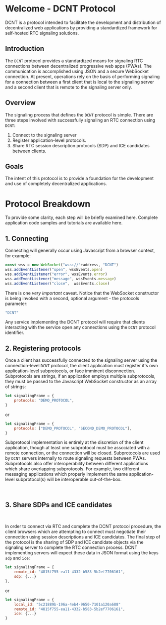 # Welcome - DCNT Protocol #

DCNT is a protocol intended to facilitate the development and distribution of decentralized web applications by providing a standardized framework for self-hosted RTC signaling solutions.

## Introduction ##

The ```DCNT``` protocol provides a standardized means for signaling RTC connections between decentralized progressive web apps (PWAs). The communication is accomplished using JSON and a secure WebSocket connection. At present, operations rely on the basis of performing signaling for a connection between a first client that is local to the signaling server and a second client that is remote to the signaling server only.

## Overview ##
The signaling process that defines the ```DCNT``` protocol is simple. There are three steps involved with successfully signaling an RTC connection using ```DCNT```:

1. Connect to the signaling server 
2. Register application-level protocols.
3. Share RTC session description protocols (SDP) and ICE candidates between clients.

## Goals ##
The intent of this protocol is to provide a foundation for the development and use of completely decentralized applications.

# Protocol Breakdown #
To provide some clarity, each step will be briefly examined here. Complete application code samples and tutorials are available here.

## 1. Connecting ##

Connecting will generally occur using Javascript from a browser context, for example:


```js
const wss = new WebSocket("wss://"+address, "DCNT")
wss.addEventListener("open", wssEvents.open)
wss.addEventListener("error", wssEvents.error)
wss.addEventListener("message", wssEvents.message)
wss.addEventListener("close",  wssEvents.close)
```

There is one *very important* caveat. Notice that the WebSocket constructor is being invoked with a second, optional argument - the protocols parameter:

```js
"DCNT"
```

Any service implementing the DCNT protocol will require that clients interacting with the service open any connections using the ```DCNT``` protocol identifier.

## 2. Registering protocols ##

Once a client has successfully connected to the signaling server using the connection-level ```DCNT``` protocol, the client application must register it's own application-level subprotocols, or face imminent disconnection. Subprotocols are strings, if an application employs multiple subprotocols, they must be passed to the Javascript WebSocket constructor as an array of strings:

```js
let signalingFrame = {
    protocols: "DEMO_PROTOCOL",
}
```
or
```js
let signalingFrame = {
    protocols: ["DEMO_PROTOCOL", "SECOND_DEMO_PROTOCOL"],
}
```

Subprotocol implementation is entirely at the discretion of the client application, though at least one subprotocol must be associated with a remote connection, or the connection will be closed. Subprotocols are used by ```DCNT``` servers internally to route signaling requests between PWAs. Subprotocols also offer interoperability between different applications which share overlapping subprotocols. For example, two different messaging applications which properly implement the same application-level subprotocol(s) will be interoperable out-of-the-box. 

<br>

## 3. Share SDPs and ICE candidates ##

<br>

In order to connect via RTC and complete the DCNT protocol procedure, the client browsers which are attempting to connect must negotiate their connection using session descriptions and ICE candidates. The final step of the protocol is the sharing of SDP and ICE candidate objects via the signaling server to complete the RTC connection process. DCNT implementing servers will expect these data in JSON format using the keys ```sdp``` and ```ice```:

```js
let signalingFrame = {
    remote_id: "4815f755-ea11-4332-b583-5b2ef7706161",
    sdp: {...}
},

```
or
```js
let signalingFrame = {
    local_id: "5c21889b-196a-4eb4-9650-7101a120a688"
    remote_id: "4815f755-ea11-4332-b583-5b2ef7706161",
    ice: {...}
}
```

<br>
